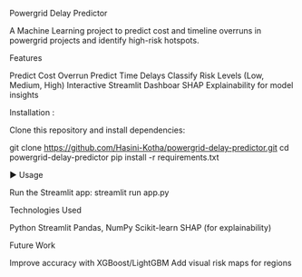  Powergrid Delay Predictor

A Machine Learning project to predict cost and timeline overruns in powergrid projects and identify high-risk hotspots.

 Features

Predict Cost Overrun
Predict Time Delays
Classify Risk Levels (Low, Medium, High)
Interactive Streamlit Dashboar
SHAP Explainability for model insights


 Installation :

Clone this repository and install dependencies:

git clone https://github.com/Hasini-Kotha/powergrid-delay-predictor.git
cd powergrid-delay-predictor
pip install -r requirements.txt

▶️ Usage

Run the Streamlit app:  streamlit run app.py

Technologies Used

Python 
Streamlit 
Pandas, NumPy 
Scikit-learn 
SHAP (for explainability) 

Future Work

Improve accuracy with XGBoost/LightGBM
Add visual risk maps for regions
